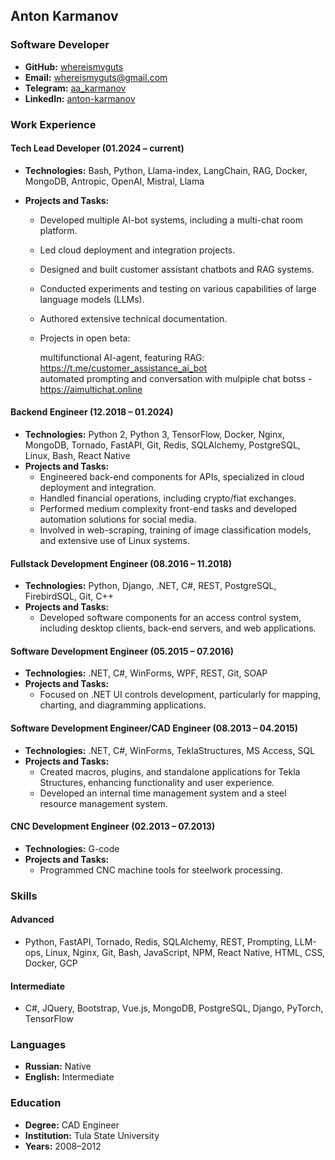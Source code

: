 ## Anton Karmanov

### Software Developer

- **GitHub:** [whereismyguts](https://github.com/whereismyguts)
- **Email:** whereismyguts@gmail.com
- **Telegram:** [aa_karmanov](https://t.me/aa_karmanov)
- **LinkedIn:** [anton-karmanov](https://www.linkedin.com/in/anton-karmanov-3315a312b/)

### Work Experience

#### **Tech Lead Developer** (01.2024 – current)

- **Technologies:** Bash, Python, Llama-index, LangChain, RAG, Docker, MongoDB, Antropic, OpenAI, Mistral, Llama
- **Projects and Tasks:**

  - Developed multiple AI-bot systems, including a multi-chat room platform.
  - Led cloud deployment and integration projects.
  - Designed and built customer assistant chatbots and RAG systems.
  - Conducted experiments and testing on various capabilities of large language models (LLMs).
  - Authored extensive technical documentation.
  - Projects in open beta:

    multifunctional AI-agent, featuring RAG: https://t.me/customer_assistance_ai_bot  
    automated prompting and conversation with mulpiple chat botss - https://aimultichat.online

#### **Backend Engineer** (12.2018 – 01.2024)

- **Technologies:** Python 2, Python 3, TensorFlow, Docker, Nginx, MongoDB, Tornado, FastAPI, Git, Redis, SQLAlchemy, PostgreSQL, Linux, Bash, React Native
- **Projects and Tasks:**
  - Engineered back-end components for APIs, specialized in cloud deployment and integration.
  - Handled financial operations, including crypto/fiat exchanges.
  - Performed medium complexity front-end tasks and developed automation solutions for social media.
  - Involved in web-scraping, training of image classification models, and extensive use of Linux systems.

#### **Fullstack Development Engineer** (08.2016 – 11.2018)

- **Technologies:** Python, Django, .NET, C#, REST, PostgreSQL, FirebirdSQL, Git, C++
- **Projects and Tasks:**
  - Developed software components for an access control system, including desktop clients, back-end servers, and web applications.

#### **Software Development Engineer** (05.2015 – 07.2016)

- **Technologies:** .NET, C#, WinForms, WPF, REST, Git, SOAP
- **Projects and Tasks:**
  - Focused on .NET UI controls development, particularly for mapping, charting, and diagramming applications.

#### **Software Development Engineer/CAD Engineer** (08.2013 – 04.2015)

- **Technologies:** .NET, C#, WinForms, TeklaStructures, MS Access, SQL
- **Projects and Tasks:**
  - Created macros, plugins, and standalone applications for Tekla Structures, enhancing functionality and user experience.
  - Developed an internal time management system and a steel resource management system.

#### **CNC Development Engineer** (02.2013 – 07.2013)

- **Technologies:** G-code
- **Projects and Tasks:**
  - Programmed CNC machine tools for steelwork processing.

### Skills

#### Advanced

- Python, FastAPI, Tornado, Redis, SQLAlchemy, REST, Prompting, LLM-ops, Linux, Nginx, Git, Bash, JavaScript, NPM, React Native, HTML, CSS, Docker, GCP

#### Intermediate

- C#, JQuery, Bootstrap, Vue.js, MongoDB, PostgreSQL, Django, PyTorch, TensorFlow

### Languages

- **Russian:** Native
- **English:** Intermediate

### Education

- **Degree:** CAD Engineer
- **Institution:** Tula State University
- **Years:** 2008–2012

